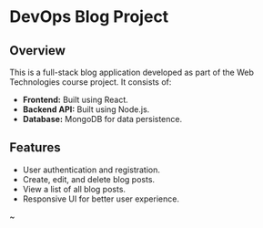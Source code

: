 # DevOps Blog Project

## Overview
This is a full-stack blog application developed as part of the Web Technologies course project. It consists of:
- **Frontend:** Built using React.
- **Backend API:** Built using Node.js.
- **Database:** MongoDB for data persistence.

## Features
- User authentication and registration.
- Create, edit, and delete blog posts.
- View a list of all blog posts.
- Responsive UI for better user experience.


~

